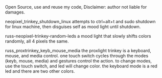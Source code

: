 Open Source, use and reuse my code,
Disclaimer: author not liable for damages.

neopixel_trinkey_shutdown_linux
attempts to ctrl+alt+t and sudo shutdown for linux machine, then disguises self as mood light until shutdown.

russ-neopixel-trinkey-random-leds
a mood light that slowly shifts colors randomly, all 4 pixels the same.

russ_proxtrinkey_keyb_mouse_media
the proxlight trinkey is a keyboard, mouse, and media control.  one touch switch cycles through the modes (keyb, mouse, media) and gestures control the action.  to change modes, use the touch switch, and led will change color.  the keyboard mode is a red led and there are two other colors.

